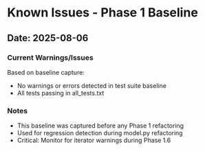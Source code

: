 # Known Issues - Phase 1 Baseline

## Date: 2025-08-06

### Current Warnings/Issues

Based on baseline capture:
- No warnings or errors detected in test suite baseline
- All tests passing in all_tests.txt

### Notes

- This baseline was captured before any Phase 1 refactoring
- Used for regression detection during model.py refactoring
- Critical: Monitor for iterator warnings during Phase 1.6
